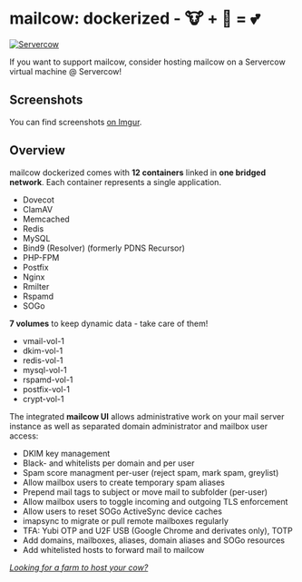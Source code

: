# mailcow: dockerized - 🐮 + 🐋 = 💕

[![Servercow](https://www.servercow.de/img/cow_globe_200.svg)](https://www.servercow.de)

If you want to support mailcow, consider hosting mailcow on a Servercow virtual machine @ Servercow!

## Screenshots

You can find screenshots [on Imgur](http://imgur.com/a/oewYt).

## Overview

mailcow dockerized comes with **12 containers** linked in **one bridged network**.
Each container represents a single application.

- Dovecot
- ClamAV
- Memcached
- Redis
- MySQL
- Bind9 (Resolver) (formerly PDNS Recursor)
- PHP-FPM
- Postfix
- Nginx
- Rmilter
- Rspamd
- SOGo

**7 volumes** to keep dynamic data - take care of them!

- vmail-vol-1
- dkim-vol-1
- redis-vol-1
- mysql-vol-1
- rspamd-vol-1
- postfix-vol-1
- crypt-vol-1

The integrated **mailcow UI** allows administrative work on your mail server instance as well as separated domain administrator and mailbox user access:

- DKIM key management
- Black- and whitelists per domain and per user
- Spam score managment per-user (reject spam, mark spam, greylist)
- Allow mailbox users to create temporary spam aliases
- Prepend mail tags to subject or move mail to subfolder (per-user)
- Allow mailbox users to toggle incoming and outgoing TLS enforcement
- Allow users to reset SOGo ActiveSync device caches
- imapsync to migrate or pull remote mailboxes regularly
- TFA: Yubi OTP and U2F USB (Google Chrome and derivates only), TOTP
- Add domains, mailboxes, aliases, domain aliases and SOGo resources
- Add whitelisted hosts to forward mail to mailcow

*[Looking for a farm to host your cow?](https://www.servercow.de)* 
